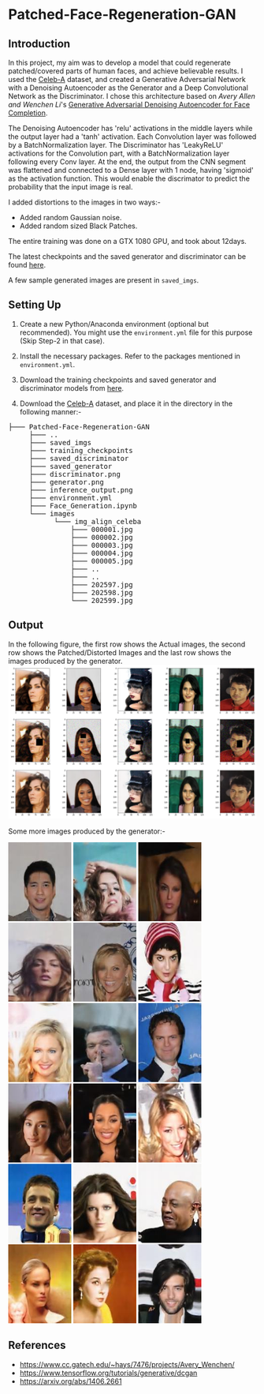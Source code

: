 # Patched-Face-Regeneration-GAN

## Introduction
In this project, my aim was to develop a model that could regenerate patched/covered parts of human faces, and achieve believable results. I used the [Celeb-A](https://www.kaggle.com/jessicali9530/celeba-dataset) dataset, and created a Generative Adversarial Network with a Denoising Autoencoder as the Generator and a Deep Convolutional Network as the Discriminator. I chose this architecture based on *Avery Allen and Wenchen Li*'s [Generative Adversarial Denoising Autoencoder for Face Completion](https://www.cc.gatech.edu/~hays/7476/projects/Avery_Wenchen/).

The Denoising Autoencoder has 'relu' activations in the middle layers while the output layer had a 'tanh' activation. Each Convolution layer was followed by a BatchNormalization layer. The Discriminator has 'LeakyReLU' activations for the Convolution part, with a BatchNormalization layer following every Conv layer. At the end, the output from the CNN segment was flattened and connected to a Dense layer with 1 node, having 'sigmoid' as the activation function. This would enable the discrimator to predict the probability that the input image is real.

I added distortions to the images in two ways:-
- Added random Gaussian noise.
- Added random sized Black Patches.

The entire training was done on a GTX 1080 GPU, and took about 12days.

The latest checkpoints and the saved generator and discriminator can be found [here](https://drive.google.com/drive/folders/13wUgCcENajkPZ4MHz2bHrJtQepyVDvtb?usp=sharing).

A few sample generated images are present in `saved_imgs`.

## Setting Up
1) Create a new Python/Anaconda environment (optional but recommended). You might use the `environment.yml` file for this purpose (Skip Step-2 in that case).

2) Install the necessary packages. Refer to the packages mentioned in `environment.yml`.

3) Download the training checkpoints and saved generator and discriminator models from [here](https://drive.google.com/drive/folders/13wUgCcENajkPZ4MHz2bHrJtQepyVDvtb?usp=sharing).

3) Download the [Celeb-A](https://www.kaggle.com/jessicali9530/celeba-dataset) dataset, and place it in the directory in the following manner:-
<pre>
├─── Patched-Face-Regeneration-GAN
     ├─── ..
     ├─── saved_imgs     
     ├─── training_checkpoints
     ├─── saved_discriminator
     ├─── saved_generator
     ├─── discriminator.png
     ├─── generator.png
     ├─── inference_output.png
     ├─── environment.yml
     ├─── Face_Generation.ipynb    
     └─── images 
           └─── img_align_celeba
               ├─── 000001.jpg
               ├─── 000002.jpg
               ├─── 000003.jpg
               ├─── 000004.jpg
               ├─── 000005.jpg
               ├─── ..
               ├─── ..
               ├─── 202597.jpg
               ├─── 202598.jpg
               └─── 202599.jpg
</pre>

## Output
In the following figure, the first row shows the Actual images, the second row shows the Patched/Distorted Images and the last row shows the images produced by the generator.
![Pic1](inference_output.png?raw=true)

Some more images produced by the generator:- 

![Pic1](./saved_imgs/image997_1.jpg?raw=true) ![Pic2](./saved_imgs/image997_2.jpg?raw=true) ![Pic3](./saved_imgs/image997_3.jpg?raw=true) ![Pic4](./saved_imgs/image997_4.jpg?raw=true) ![Pic5](./saved_imgs/image997_5.jpg?raw=true) ![Pic6](./saved_imgs/image998_1.jpg?raw=true) ![Pic7](./saved_imgs/image998_2.jpg?raw=true) ![Pic8](./saved_imgs/image998_3.jpg?raw=true) ![Pic9](./saved_imgs/image998_4.jpg?raw=true)  ![Pic10](./saved_imgs/image998_5.jpg?raw=true) ![Pic11](./saved_imgs/image999_1.jpg?raw=true) ![Pic12](./saved_imgs/image999_2.jpg?raw=true) ![Pic13](./saved_imgs/image999_4.jpg?raw=true) ![Pic14](./saved_imgs/image999_5.jpg?raw=true) ![Pic15](./saved_imgs/image1000_1.jpg?raw=true) ![Pic16](./saved_imgs/image1000_2.jpg?raw=true) ![Pic17](./saved_imgs/image1000_3.jpg?raw=true) ![Pic18](./saved_imgs/image1000_4.jpg?raw=true)

## References
- https://www.cc.gatech.edu/~hays/7476/projects/Avery_Wenchen/
- https://www.tensorflow.org/tutorials/generative/dcgan
- https://arxiv.org/abs/1406.2661
